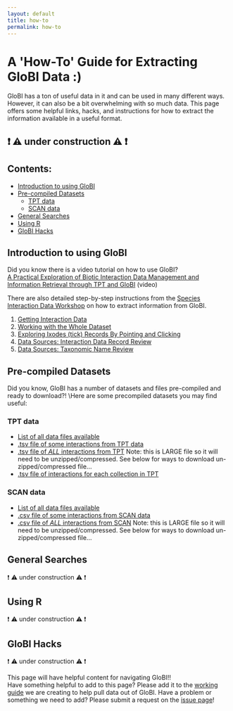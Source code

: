 ```yaml
---
layout: default
title: how-to
permalink: how-to
---
```


# A 'How-To' Guide for Extracting GloBI Data :) 

GloBI has a ton of useful data in it and can be used in many different ways. However, it can also be a bit overwhelming with so much data. This page offers some helpful links, hacks, and instructions for how to extract the information available in a useful format. 
## :exclamation: :warning: under construction :warning: :exclamation:

## Contents:
- [Introduction to using GloBI](https://www.globalbioticinteractions.org/how-to/#intro) 
- [Pre-compiled Datasets](https://www.globalbioticinteractions.org/how-to/#datasets)
  + [TPT data](https://www.globalbioticinteractions.org/how-to/#TPT)
  + [SCAN data](https://www.globalbioticinteractions.org/how-to/#SCAN)
- [General Searches](https://www.globalbioticinteractions.org/how-to/#searches)
- [Using R](https://www.globalbioticinteractions.org/how-to/#R)
- [GloBI Hacks](https://www.globalbioticinteractions.org/how-to/#hacks)

## Introduction to using GloBI <a name="intro"></a>
Did you know there is a video tutorial on how to use GloBI?\
[A Practical Exploration of Biotic Interaction Data Management and Information Retrieval through TPT and GloBI](https://vimeo.com/546669878) (video)

There are also detailed step-by-step instructions from the [Species Interaction Data Workshop](https://www.globalbioticinteractions.org/interaction-data-workshop/) on how to extract information from GloBI. 
1. [Getting Interaction Data](https://www.globalbioticinteractions.org/interaction-data-workshop/02-data/)
2. [Working with the Whole Dataset](https://www.globalbioticinteractions.org/interaction-data-workshop/03-ixodes-whole-dataset/index.html)
3. [Exploring Ixodes (tick) Records By Pointing and Clicking](https://www.globalbioticinteractions.org/interaction-data-workshop/04-ixodes-point-and-click/index.html)
4. [Data Sources: Interaction Data Record Review](https://www.globalbioticinteractions.org/interaction-data-workshop/07-reviewing-interaction-records/)
5. [Data Sources: Taxonomic Name Review](https://www.globalbioticinteractions.org/interaction-data-workshop/06-reviewing-taxonomic-names/index.html)


## Pre-compiled Datasets <a name="datasets"></a>
Did you know, GloBI has a number of datasets and files pre-compiled and ready to download?! 
\Here are some precompiled datasets you may find useful:
### TPT data <a name="TPT"></a>
- [List of all data files available](https://zenodo.org/record/5572874/files/README?download=1)
- [.tsv file of some interactions from TPT data](https://zenodo.org/record/5572874/files/indexed_interactions_simple.tsv.gz?download=1)
- [.tsv file of *ALL* interactions from TPT](https://zenodo.org/record/5572874/files/indexed_interactions_full.tsv.gz?download=1) Note: this is LARGE file so it will need to be unzipped/compressed. See below for ways to download un-zipped/compressed file...
- [.tsv file of interactions for each collection in TPT](https://zenodo.org/record/5572874/files/indexed_interactions_by_collection.tsv?download=1)
### SCAN data <a name="SCAN"></a>
- [List of all data files available](https://depot.globalbioticinteractions.org/reviews/globalbioticinteractions/scan/README.txt)
- [.csv file of some interactions from SCAN data](https://depot.globalbioticinteractions.org/reviews/globalbioticinteractions/scan/indexed-interactions-sample.csv)
- [.csv file of *ALL* interactions from SCAN](https://depot.globalbioticinteractions.org/reviews/globalbioticinteractions/scan/indexed-interactions.csv.gz) Note: this is LARGE file so it will need to be unzipped/compressed. See below for ways to download un-zipped/compressed file...

## General Searches <a name="searches"></a>
:exclamation: :warning: under construction :warning: :exclamation:

## Using R <a name="R"></a>
:exclamation: :warning: under construction :warning: :exclamation:

## GloBI Hacks <a name="hacks"></a>

:exclamation: :warning: under construction :warning: :exclamation:

This page will have helpful content for navigating GloBI!!\
Have something helpful to add to this page? Please add it to the [working guide](https://docs.google.com/document/d/1GjVMmGSBWJ8481BbkLfZC526eFG7TphupTf_ly98dtg/edit) we are creating to help pull data out of GloBI. 
Have a problem or something we need to add? Please submit a request on the [issue page](https://github.com/globalbioticinteractions/globalbioticinteractions.github.io/issues)!

